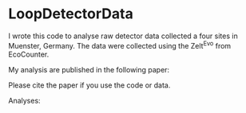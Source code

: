 # LoopDetectorData
I wrote this code to analyse raw detector data collected a four sites in Muenster, Germany. The data were collected using the Zelt<sup>Evo</sup> from EcoCounter. 

My analysis are published in the following paper: 

Please cite the paper if you use the code or data. 

Analyses:

